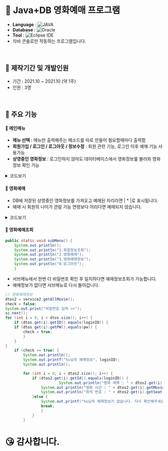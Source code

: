 # 🎥 Java+DB 영화예매 프로그램
- <b>Language</b> : <img alt="JAVA" src="https://img.shields.io/badge/JAVA-007396?style=flat-square&logo=java&logoColor=white"/>
- <b>Database</b> : <img alt="Oracle" src ="https://img.shields.io/badge/Oracle-%23F00000.svg?style=flat-square&logo=oracle&logoColor=white" />
- <b>Tool</b> : <img alt="Eclipse IDE" src="https://img.shields.io/badge/Eclipse IDE-2C2255?style=flat-square&logo=Eclipse IDE&logoColor=white"/>
- 자바 콘솔로만 작동하는 프로그램입니다.

<br>

## 🔖 제작기간 및 개발인원
- 기간 : 2021.10 ~ 2021.10 (약 1주)
- 인원 : 3명

<br>

## 🔖 주요 기능

#### 🔸 메인메뉴
- <b>메뉴 선택</b> : 메뉴만 출력해주는 메소드를 따로 만들어 필요할때마다 출력함
- <b>회원가입 / 로그인 / 로그아웃 / 정보수정</b> : 회원 관련 기능, 로그인 이후 예매 기능 사용가능
- <b>상영중인 영화정보</b> : 로그인하지 않아도 데이터베이스에서 영화정보를 불러와 영화정보 확인 가능

<details>
<summary>코드보기</summary>
<div markdown="1">

```java
///Main_Controller.java
check = false;
System.out.print("아이디 입력 >>");
id = sc.next();
System.out.print("비밀번호 입력 >>");
pw = sc.next();
dtos = service.getAllMembers();
for (int i = 0; i < dtos.size(); i++) {
	if (dtos.get(i).getID().equals(id)) {
		if (dtos.get(i).getPW().equals(pw)) {
			check = true;
		}
	}
}
	if (check == false) {
		System.out.println("아이디 혹은 비밀번호를 다시 확인해주세요.");
	}

public static void Menu() {
	System.out.println("1.회원가입");
	System.out.println("2.탈퇴");
	System.out.println("3.로그인");
	System.out.println("4.회원정보변경");
	System.out.println("5.상영중인 영화정보");
	System.out.println("0.종료");

}
```
				
</div>
</details>

#### 🔸 영화예매
- DB에 저장된 상영중인 영화정보를 가져오고 예매된 자리라면 | * |로 표시됩니다.
- 예매 시 회원의 나이가 관람 가능 연령보다 어리다면 예매되지 않습니다.

<details>
<summary>코드보기</summary>
<div markdown="1">
	
```java

//나이제한
for (int i = 0; i < dtos2.size(); i++) {
	if (dtos2.get(i).getTitle() == title)
		movie_age_limit = dtos2.get(i).getAge_Limit(); // movie_age_limit에 제한나이를 저장
}

for (int i = 0; i < dtos.size(); i++) {
	if (dtos.get(i).getID().equals(loginID))
		member_age = dtos.get(i).getBorn(); // member_age에 회원 나이를 저장
}

if (movie_age_limit > member_age) {
	System.out.print("해당 영화의 상영등급은 " + movie_age_limit + "세 이상 관람가능이며\n");
	System.out.print("회원님의 나이는 " + member_age + "세 이므로 예매하실 수 없습니다.\n");
	break;
}
```

```java
//영화 예매
System.out.print("원하시는 시간을 입력해주세요 >>");
String timechoice = sc.next();
System.out.println();
System.out.println("|     S C R E E N     |");
System.out.println();

for (int i = 0; i < dtos2.size(); i++) {
	if (dtos2.get(i).getTitle().equals(title)) {
	if (dtos2.get(i).getMovie_Time().contains(timechoice)) {
		timeSelect = dtos2.get(i).getMovie_Time(); // timeSelect에 영화시간정보 저장
		if (dtos2.get(i).getReserved() != 0) { // 이미 예약돼있다면 숫자대신 *로 표시
			System.out.print(" |*|");
		} else if (dtos2.get(i).getReserved() == 0) {
			int seat = dtos2.get(i).getSeat(); // db좌석정보를 seat에 저장
			if (seat == 6) { // 콘솔창 줄바꿈
				System.out.println();
			}
			if (seat != 0) { // 더미시트판별
				System.out.print(" |" + seat + "|");
			}
		}
	}
	System.out.println("\n");
	System.out.print("'*'표시가 없는 자리번호를 입력해주세요 >>");
	timeSelect = timeSelect.substring(11, 19);
	seatchoice = sc.nextInt();
	dtos2 = service2.UpdateMovieReserved(title, timeSelect, seatchoice, loginID);

	break;
```
				 
</div>
</details>


#### 🔸 영화예매조회

```java
public static void subMenu() {
	System.out.println();
	System.out.println("1.회원정보조회");
	System.out.println("2.영화예매");
	System.out.println("3.영화예매정보");
	System.out.println("0.로그아웃");
	}
```

- 서브메뉴에서 한번 더 비밀번호 확인 후 일치하다면 예매정보조회가 가능합니다.
- 예매정보가 없다면 서브메뉴로 다시 돌아갑니다.

```java
// 영화예매정보
dtos2 = service2.getAllMovie();
check = false;
System.out.print("비밀번호 입력 >>");
sc.next();
for (int i = 0; i < dtos.size(); i++) {
	if (dtos.get(i).getID().equals(loginID)) {
	if (dtos.get(i).getPW().equals(pw)) {
		check = true;
		}
	}
}
	if (check == true) {
		System.out.println();
		System.out.printf("%s님의 예매정보", loginID);
		System.out.println();

		for (int i = 0; i < dtos2.size(); i++) {
			if (dtos2.get(i).getId().equals(loginID)) {
                		System.out.println("영화 제목 : " + dtos2.get(i).getTitle());
				System.out.println("영화 시간 : " + dtos2.get(i).getMovie_Time().substring(11, 19));
				System.out.println("좌석 번호 : " + dtos2.get(i).getSeat());
			}else {
				System.out.printf("%s님의 예매정보가 없습니다. 다시 확인해주세요", loginID);
				break;
				}
			}
		}
```

# 😘 감사합니다.
